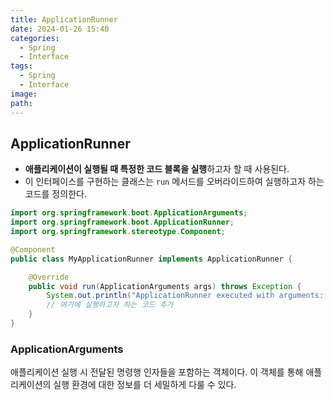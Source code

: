 ```yaml
---
title: ApplicationRunner
date: 2024-01-26 15:40
categories:
  - Spring
  - Interface
tags:
  - Spring
  - Interface
image: 
path:
---
```


## ApplicationRunner
+ **애플리케이션이 실행될 때 특정한 코드 블록을 실행**하고자 할 때 사용된다. 
+ 이 인터페이스를 구현하는 클래스는 `run` 메서드를 오버라이드하여 실행하고자 하는 코드를 정의한다.

```java
import org.springframework.boot.ApplicationArguments;
import org.springframework.boot.ApplicationRunner;
import org.springframework.stereotype.Component;

@Component
public class MyApplicationRunner implements ApplicationRunner {

    @Override
    public void run(ApplicationArguments args) throws Exception {
        System.out.println("ApplicationRunner executed with arguments: " + args.getOptionNames());
        // 여기에 실행하고자 하는 코드 추가
    }
}

```

### ApplicationArguments
애플리케이션 실행 시 전달된 명령행 인자들을 포함하는 객체이다. 이 객체를 통해 애플리케이션의 실행 환경에 대한 정보를 더 세밀하게 다룰 수 있다.